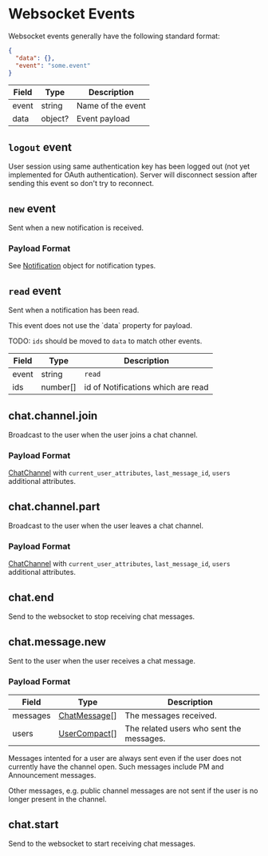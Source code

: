 
# Websocket Events

Websocket events generally have the following standard format:

```json
{
  "data": {},
  "event": "some.event"
}
```

Field | Type    | Description
----- |-------- | -------------
event | string  | Name of the event
data  | object? | Event payload

## `logout` event

User session using same authentication key has been logged out (not yet implemented for OAuth authentication).
Server will disconnect session after sending this event so don't try to reconnect.

## `new` event

Sent when a new notification is received.

### Payload Format

See [Notification](#notification) object for notification types.

## `read` event

Sent when a notification has been read.

<aside class="notice">
  This event does not use the `data` property for payload.
</aside>

TODO: `ids` should be moved to `data` to match other events.

Field | Type     | Description
----- | -------- | ----------------------------------
event | string   | `read`
ids   | number[] | id of Notifications which are read

## chat.channel.join

Broadcast to the user when the user joins a chat channel.

### Payload Format

[ChatChannel](#chat-channel) with `current_user_attributes`, `last_message_id`, `users` additional attributes.

## chat.channel.part

Broadcast to the user when the user leaves a chat channel.

### Payload Format

[ChatChannel](#chat-channel) with `current_user_attributes`, `last_message_id`, `users` additional attributes.

## chat.end

Send to the websocket to stop receiving chat messages.

## chat.message.new

Sent to the user when the user receives a chat message.

### Payload Format

Field    | Type                          | Description
-------- |------------------------------ |-------------
messages | [ChatMessage](#chatmessage)[] | The messages received.
users    | [UserCompact](#usercompact)[] | The related users who sent the messages.

Messages intented for a user are always sent even if the user does not currently have the channel open.
Such messages include PM and Announcement messages.

Other messages, e.g. public channel messages are not sent if the user is no longer present in the channel.

## chat.start

Send to the websocket to start receiving chat messages.
